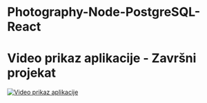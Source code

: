 # Photography-Node-PostgreSQL-React
# Video prikaz aplikacije - Završni projekat
[![Video prikaz aplikacije](https://img.youtube.com/vi/ZCEbc5A4MpI/0.jpg)](https://www.youtube.com/watch?v=ZCEbc5A4MpI)
